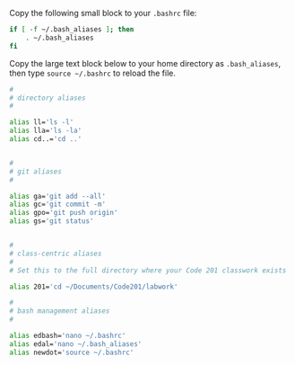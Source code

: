 
Copy the following small block to your `.bashrc` file:

``` bash
if [ -f ~/.bash_aliases ]; then
    . ~/.bash_aliases
fi
```

Copy the large text block below to your home directory as `.bash_aliases`, then type `source ~/.bashrc` to reload the file.

``` bash
#
# directory aliases
#

alias ll='ls -l'
alias lla='ls -la'
alias cd..='cd ..'


#
# git aliases
#

alias ga='git add --all'
alias gc='git commit -m'
alias gpo='git push origin'
alias gs='git status'


#
# class-centric aliases
#
# Set this to the full directory where your Code 201 classwork exists

alias 201='cd ~/Documents/Code201/labwork'

#
# bash management aliases
#

alias edbash='nano ~/.bashrc'
alias edal='nano ~/.bash_aliases'
alias newdot='source ~/.bashrc'
```
